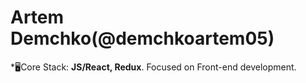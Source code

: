 # **Artem Demchko(@demchkoartem05)**
*🖥️Core Stack: **JS/React, Redux**. Focused on Front-end development.
